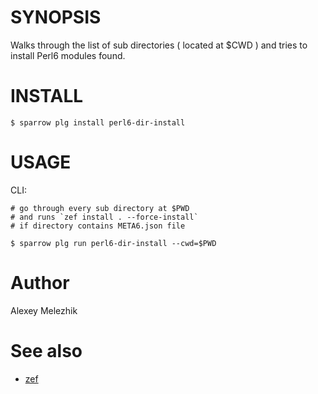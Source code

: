 # SYNOPSIS

Walks through the list of sub directories ( located at $CWD ) and tries to install Perl6 modules found.

# INSTALL

    $ sparrow plg install perl6-dir-install

# USAGE

CLI:

    # go through every sub directory at $PWD
    # and runs `zef install . --force-install`
    # if directory contains META6.json file

    $ sparrow plg run perl6-dir-install --cwd=$PWD

# Author

Alexey Melezhik

# See also

* [zef](https://github.com/ugexe/zef)

